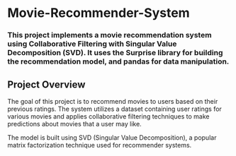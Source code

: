# Movie-Recommender-System

### This project implements a movie recommendation system using Collaborative Filtering with Singular Value Decomposition (SVD). It uses the Surprise library for building the recommendation model, and pandas for data manipulation.

## Project Overview
The goal of this project is to recommend movies to users based on their previous ratings. The system utilizes a dataset containing user ratings for various movies and applies collaborative filtering techniques to make predictions about movies that a user may like.

The model is built using SVD (Singular Value Decomposition), a popular matrix factorization technique used for recommender systems.
